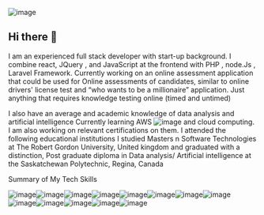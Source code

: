 ![image](https://github.com/user-attachments/assets/f465e878-8fd8-4306-92d9-3e68a2eb4f5e)




## Hi there 👋

I am an experienced full stack developer with start-up background. I combine react, JQuery , and JavaScript at the frontend with PHP , node.Js , Laravel Framework. 
Currently working on an online assessment application that could be used for Online assessments of candidates, similar to online drivers' license test and “who wants to be a millionaire” application. Just anything that requires knowledge testing online (timed and untimed)


I also have an average and academic knowledge of data analysis and artificial intelligence
Currently learning AWS  ![image](https://github.com/user-attachments/assets/19ccdd28-f39c-4771-860b-79a4eaa0b134)
and cloud computing. I am also working on relevant certifications on them. 
I attended the following educational institutions 
I studied Masters n Software Technologies at The Robert Gordon University, United kingdom and graduated with a distinction, 
Post graduate diploma in Data analysis/ Artificial intelligence at the Saskatchewan Polytechnic, Regina, Canada 



Summary of My Tech Skills 

![image](https://github.com/user-attachments/assets/24b0227e-3096-4e8f-b209-fc7f99fc68bc)![image](https://github.com/user-attachments/assets/7ac78ef5-b89f-48a3-a82a-42f986166f73)![image](https://github.com/user-attachments/assets/8f239c1f-172c-4d07-b0b9-83e508c229f2)![image](https://github.com/user-attachments/assets/4697677a-4594-47ff-966d-605a0e94d1ba)![image](https://github.com/user-attachments/assets/4bc3509a-8b78-4966-ba64-e5bc4324bd05)![image](https://github.com/user-attachments/assets/432127cf-055e-4a7e-bbe8-53bcdba75ce4)![image](https://github.com/user-attachments/assets/f8f7766f-5640-47b8-9135-bcd854e947bd)![image](https://github.com/user-attachments/assets/0b53ae36-6a24-423d-8e7c-a3e79179cc7d)![image](https://github.com/user-attachments/assets/99990d0f-975c-4460-9a7e-435610860b35)![image](https://github.com/user-attachments/assets/9bb30826-1e15-4a37-a7fb-99d322b06063)![image](https://github.com/user-attachments/assets/689caa06-a0b1-4a7c-a37b-ec7f9de76fb5)![image](https://github.com/user-attachments/assets/eeee912c-a2b0-4f68-9a0d-79821c5fd6d3)![image](https://github.com/user-attachments/assets/c3530db6-335d-49da-8d11-bc4a49a0623b)

